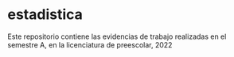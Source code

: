 # estadistica
Este repositorio contiene las evidencias de trabajo realizadas en el semestre A, en la licenciatura de preescolar, 2022
